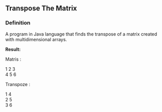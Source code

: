 ## Transpose The Matrix
### Definition
A program in Java language that finds the transpose of a matrix created with multidimensional arrays.

**Result:**

Matris :

1    2    3    
4    5    6   


Transpoze :

1    4    
2    5    
3    6   